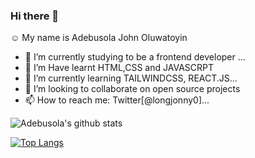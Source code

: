 ### Hi there 👋
:relaxed: My name is Adebusola John Oluwatoyin

- 🔭 I’m currently studying to be a frontend developer ...
- 🌱 I’m Have learnt HTML,CSS and JAVASCRPT
- 🌱 I’m currently learning TAILWINDCSS, REACT.JS...
- 👯 I’m looking to collaborate on open source projects
- 📫 How to reach me: Twitter[@longjonny0]...

![Adebusola's github stats](https://github-readme-stats.vercel.app/api?username=johbadebusola)

[![Top Langs](https://github-readme-stats.vercel.app/api/top-langs/?username=johbadebusola)](https://github.com/johbadebusola/github-readme-stats)

<!--
**johbadebusola/johbadebusola** is a ✨ _special_ ✨ repository because its `README.md` (this file) appears on your GitHub profile.

Here are some ideas to get you started:

- 🔭 I’m currently working on ..
- 🌱 I’m currently learning ...
- 👯 I’m looking to collaborate on ...
- 🤔 I’m looking for help with ...
- 💬 Ask me about ...
- 📫 How to reach me: ...
- 😄 Pronouns: ...
- ⚡ Fun fact: ...
-->
